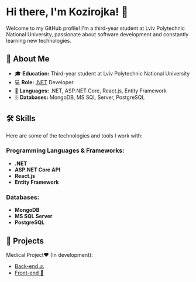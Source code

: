 # Hi there, I'm Kozirojka! 👋

Welcome to my GitHub profile! I'm a third-year student at Lviv Polytechnic National University, passionate about software development and constantly learning new technologies.

## 🚀 About Me

- 🎓 **Education:** Third-year student at Lviv Polytechnic National University
- 💻 **Role:** <ins>.NET</ins> Developer
- 💬 **Languages:** .NET, ASP.NET Core, React.js, Entity Framework
- 🗄️ **Databases:** MongoDB, MS SQL Server, PostgreSQL

## 🛠️ Skills

Here are some of the technologies and tools I work with:

### Programming Languages & Frameworks:
- **.NET**
- **ASP.NET Core API**
- **React.js**
- **Entity Framework**

### Databases:
- **MongoDB**
- **MS SQL Server**
- **PostgreSQL**

## 🔭 Projects

Medical Project❤️ (In development):
- [Back-end 🔙](https://github.com/Kozirojka/MedicalVisits)
- [Front-end 👾](https://github.com/Kozirojka/MedicalVisits-front)

